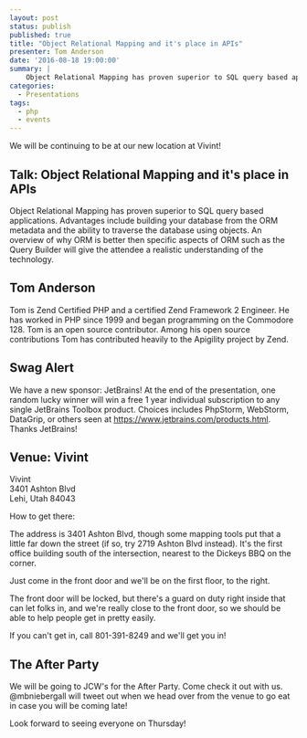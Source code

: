 ```yaml
---
layout: post
status: publish
published: true
title: "Object Relational Mapping and it's place in APIs"
presenter: Tom Anderson
date: '2016-08-18 19:00:00'
summary: |
    Object Relational Mapping has proven superior to SQL query based applications.  Advantages include building your database from the ORM metadata and the ability to traverse the database using objects.  An overview of why ORM is better then specific aspects of ORM such as the Query Builder will give the attendee a realistic understanding of the technology.
categories:
  - Presentations
tags:
  - php
  - events
---
```


We will be continuing to be at our new location at Vivint!

## Talk: Object Relational Mapping and it's place in APIs

Object Relational Mapping has proven superior to SQL query based applications.  Advantages include building your database from the ORM metadata and the ability to traverse the database using objects.  An overview of why ORM is better then specific aspects of ORM such as the Query Builder will give the attendee a realistic understanding of the technology.

## Tom Anderson

Tom is Zend Certified PHP and a certified Zend Framework 2 Engineer.  He has worked in PHP since 1999 and began programming on the Commodore 128.  Tom is an open source contributor.  Among his open source contributions Tom has contributed heavily to the Apigility project by Zend.

## Swag Alert

We have a new sponsor: JetBrains! At the end of the presentation, one random lucky winner will win a free 1 year individual subscription to any single JetBrains Toolbox product. Choices includes PhpStorm, WebStorm, DataGrip, or others seen at https://www.jetbrains.com/products.html. Thanks JetBrains!


## Venue: Vivint

Vivint<br/>
3401 Ashton Blvd<br/>
Lehi, Utah 84043

How to get there:

The address is 3401 Ashton Blvd, though some mapping tools put that a little far down the street (if so, try 2719 Ashton Blvd instead). It's the first office building south of the intersection, nearest to the Dickeys BBQ on the corner.

Just come in the front door and we'll be on the first floor, to the right.

The front door will be locked, but there's a guard on duty right inside that can let folks in, and we're really close to the front door, so we should be able to help people get in pretty easily.

If you can't get in, call 801-391-8249 and we'll get you in!

## The After Party

We will be going to JCW's for the After Party. Come check it out with us. @mbniebergall will tweet out when we head over from the venue to go eat in case you will be coming late!

Look forward to seeing everyone on Thursday!
